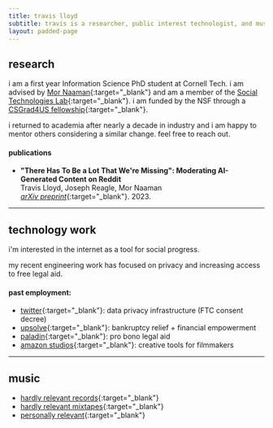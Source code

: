 ```yaml
---
title: travis lloyd
subtitle: travis is a researcher, public interest technologist, and musician in brooklyn, ny.
layout: padded-page
---
```

## research 

i am a first year Information Science PhD student at Cornell Tech. 
i am advised by [Mor Naaman](https://mmoorr.github.io/www_personal/){:target="_blank"} and am a member of the [Social Technologies Lab](https://s.tech.cornell.edu/){:target="_blank"}.
i am funded by the NSF through a [CSGrad4US fellowship](https://www.nsf.gov/cise/CSGrad4US/){:target="_blank"}.

i returned to academia after nearly a decade in industry and i am happy to mentor others considering a similar change. feel free to reach out.

#### publications 

* __"There Has To Be a Lot That We're Missing": Moderating AI-Generated Content on Reddit__   
Travis Lloyd, Joseph Reagle, Mor Naaman  
[*arXiv preprint*](https://arxiv.org/abs/2311.12702){:target="_blank"}. 2023.  

****

## technology work

i'm interested in the internet as a tool for social progress.  

my recent engineering work has focused on privacy and increasing access to free legal aid.

#### past employment:

* [twitter](https://twitter.com/){:target="_blank"}: data privacy infrastructure (FTC consent decree)
* [upsolve](https://upsolve.org/){:target="_blank"}: bankruptcy relief + financial empowerment
* [paladin](https://joinpaladin.com/){:target="_blank"}: pro bono legal aid
* [amazon studios](https://studios.amazon.com){:target="_blank"}: creative tools for filmmakers

****

## music 
* [hardly relevant records](https://www.hardlyrelevant.net){:target="_blank"}
* [hardly relevant mixtapes](hardlyrelevant.html){:target="_blank"}
* [personally relevant](mixtape.html){:target="_blank"} 

